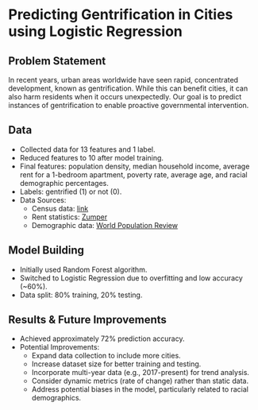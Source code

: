 # Predicting Gentrification in Cities using Logistic Regression

## Problem Statement

In recent years, urban areas worldwide have seen rapid, concentrated development, known as gentrification. While this can benefit cities, it can also harm residents when it occurs unexpectedly. Our goal is to predict instances of gentrification to enable proactive governmental intervention.

## Data

- Collected data for 13 features and 1 label.
- Reduced features to 10 after model training.
- Final features: population density, median household income, average rent for a 1-bedroom apartment, poverty rate, average age, and racial demographic percentages.
- Labels: gentrified (1) or not (0).
- Data Sources:
  - Census data: [link](https://www.census.gov/data.html)
  - Rent statistics: [Zumper](https://www.zumper.com/rent-research)
  - Demographic data: [World Population Review](https://worldpopulationreview.com/us-cities)

## Model Building

- Initially used Random Forest algorithm.
- Switched to Logistic Regression due to overfitting and low accuracy (~60%).
- Data split: 80% training, 20% testing.

## Results & Future Improvements

- Achieved approximately 72% prediction accuracy.
- Potential Improvements:
  - Expand data collection to include more cities.
  - Increase dataset size for better training and testing.
  - Incorporate multi-year data (e.g., 2017-present) for trend analysis.
  - Consider dynamic metrics (rate of change) rather than static data.
  - Address potential biases in the model, particularly related to racial demographics.
